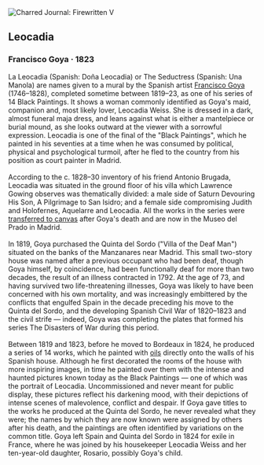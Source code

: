 <div class="artwork-of-the-day">
  <div class="container">
    <div class="img-wrapper">
      <img
        src="https://uploads8.wikiart.org/images/francisco-goya/leocadia-1823.jpg!Large.jpg"
        alt="Charred Journal: Firewritten V" />
    </div>
    <div class="artwork-detail">
      <div class="artwork-origin"> 
        <h2 class="artwork-name">Leocadia</h2>
        <h3 class="artist">
          Francisco Goya
                    ·  1823
        </h3>
      </div>
      <p class="description">
        <span class="artwork-description-text ng-binding" ng-bind-html="viewModel.ArtworkOfTheDay.Description | unsafe">La Leocadia (Spanish: Doña Leocadia) or The Seductress (Spanish: Una Manola) are names given to a mural by the Spanish artist <a target="_blank" href="/en/francisco-goya">Francisco Goya</a> (1746–1828), completed sometime between 1819–23, as one of his series of 14 Black Paintings. It shows a woman commonly identified as Goya's maid, companion and, most likely lover, Leocadia Weiss. She is dressed in a dark, almost funeral maja dress, and leans against what is either a mantelpiece or burial mound, as she looks outward at the viewer with a sorrowful expression. Leocadia is one of the final of the "Black Paintings", which he painted in his seventies at a time when he was consumed by political, physical and psychological turmoil, after he fled to the country from his position as court painter in Madrid.
<br>
<br>According to the c. 1828–30 inventory of his friend Antonio Brugada, Leocadia was situated in the ground floor of his villa which Lawrence Gowing observes was thematically divided: a male side of Saturn Devouring His Son, A Pilgrimage to San Isidro; and a female side compromising Judith and Holofernes, Aquelarre and Leocadia. All the works in the series were <a target="_blank" href="/en/paintings-by-media/transferred-to-linen">transferred to canvas</a> after Goya's death and are now in the Museo del Prado in Madrid.
<br>
<br>In 1819, Goya purchased the Quinta del Sordo ("Villa of the Deaf Man") situated on the banks of the Manzanares near Madrid. This small two-story house was named after a previous occupant who had been deaf, though Goya himself, by coincidence, had been functionally deaf for more than two decades, the result of an illness contracted in 1792. At the age of 73, and having survived two life-threatening illnesses, Goya was likely to have been concerned with his own mortality, and was increasingly embittered by the conflicts that engulfed Spain in the decade preceding his move to the Quinta del Sordo, and the developing Spanish Civil War of 1820–1823 and the civil strife — indeed, Goya was completing the plates that formed his series The Disasters of War during this period.
<br>
<br>Between 1819 and 1823, before he moved to Bordeaux in 1824, he produced a series of 14 works, which he painted with <a target="_blank" href="/en/paintings-by-media/oil-on-sacking">oils</a> directly onto the walls of his Spanish house. Although he first decorated the rooms of the house with more inspiring images, in time he painted over them with the intense and haunted pictures known today as the Black Paintings — one of which was the portrait of Leocadia. Uncommissioned and never meant for public display, these pictures reflect his darkening mood, with their depictions of intense scenes of malevolence, conflict and despair. If Goya gave titles to the works he produced at the Quinta del Sordo, he never revealed what they were; the names by which they are now known were assigned by others after his death, and the paintings are often identified by variations on the common title. Goya left Spain and Quinta del Sordo in 1824 for exile in France, where he was joined by his housekeeper Leocadia Weiss and her ten-year-old daughter, Rosario, possibly Goya's child.</span>
                        <div class="text-shadow-container" ng-show="showShadow" style=""></div>
      </p>
    </div>
  </div>

</div>
